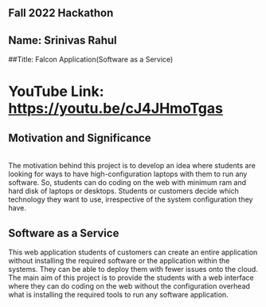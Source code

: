 ## Fall 2022 Hackathon
## Name: Srinivas Rahul
##Title: Falcon Application(Software as a Service)

# YouTube Link: https://youtu.be/cJ4JHmoTgas

## Motivation and Significance
<br/>The motivation behind this project is to develop an idea where students are looking for ways to have high-configuration laptops with them to run 
any software. So, students can do coding on the web with minimum ram and hard disk of laptops or desktops. Students or customers decide which 
technology they want to use, irrespective of the system configuration they have.
<br/>	

## Software as a Service<br/>

This web application students of customers can create an entire application without installing the required software or the application within the 
systems. They can be able to deploy them with fewer issues onto the cloud.<br/>
The main aim of this project is to provide the students with a web interface where they can do coding on the web without the configuration overhead 
what is installing the required tools to run any software application.<br/>






